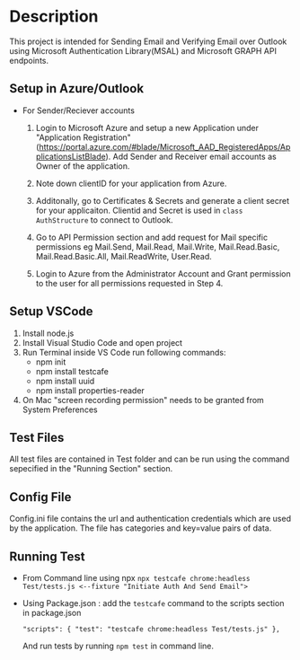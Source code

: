 # Description
This project is intended for Sending Email and Verifying Email over Outlook using Microsoft Authentication Library(MSAL) and Microsoft GRAPH API endpoints.

## Setup in Azure/Outlook
 - For Sender/Reciever accounts 
    1. Login to Microsoft Azure and setup a new Application under "Application Registration" (https://portal.azure.com/#blade/Microsoft_AAD_RegisteredApps/ApplicationsListBlade). Add Sender and Receiver email accounts as Owner of the application.

    2. Note down clientID for your application from Azure. 
    3. Additonally, go to Certificates & Secrets and generate a client secret for your applicaiton. Clientid and Secret is used in `class AuthStructure` to connect to Outlook.
    4. Go to API Permission section and add request for Mail specific permissions eg Mail.Send, Mail.Read, Mail.Write, Mail.Read.Basic, Mail.Read.Basic.All, Mail.ReadWrite, User.Read.

    5. Login to Azure from the Administrator Account and Grant permission to the user for all permissions requested in Step 4.

    


## Setup VSCode
1. Install node.js   
2. Install Visual Studio Code and open project
3. Run Terminal inside VS Code run following commands:
    -   npm init
    -   npm install testcafe
    -   npm install uuid
    -   npm install properties-reader
4. On Mac "screen recording permission" needs to be granted from System Preferences

## Test Files
All test files are contained in Test folder and can be run using the command sepecified in the "Running Section" section.

## Config File
Config.ini file contains the url and authentication credentials which are used by the application. The file has categories and key=value pairs of data.

## Running Test
- From Command line using npx
    `npx testcafe chrome:headless Test/tests.js <--fixture "Initiate Auth And Send Email"> `

- Using Package.json : add the `testcafe` command to the scripts section in 
package.json

    `"scripts": {
        "test": "testcafe chrome:headless Test/tests.js"
    },`

    And run tests by running `npm test` in command line.



 